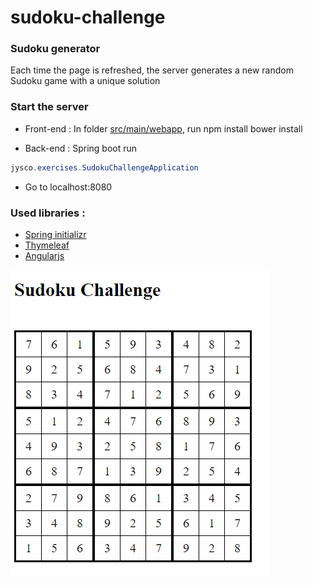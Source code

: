 # sudoku-challenge
### Sudoku generator

Each time the page is refreshed, the server generates a new random Sudoku game with a unique solution

### Start the server

* Front-end : In folder [src/main/webapp](https://github.com/AlexPavy/sudoku-challenge/tree/master/src/main/webapp), run 
npm install
bower install

* Back-end : Spring boot
run 
```java
jysco.exercises.SudokuChallengeApplication
```

* Go to localhost:8080

### Used libraries :
* [Spring initializr](http://start.spring.io/)
* [Thymeleaf](http://www.thymeleaf.org/)
* [Angularjs](https://angularjs.org/)


![alt tag](https://github.com/AlexPavy/sudoku-challenge/blob/master/doc/screen.PNG)
